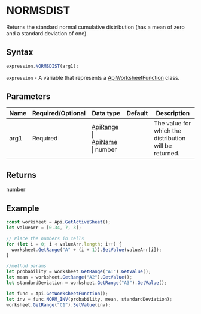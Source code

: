 # NORMSDIST

Returns the standard normal cumulative distribution (has a mean of zero and a standard deviation of one).

## Syntax

```javascript
expression.NORMSDIST(arg1);
```

`expression` - A variable that represents a [ApiWorksheetFunction](../ApiWorksheetFunction.md) class.

## Parameters

| **Name** | **Required/Optional** | **Data type** | **Default** | **Description** |
| ------------- | ------------- | ------------- | ------------- | ------------- |
| arg1 | Required | [ApiRange](../../ApiRange/ApiRange.md) \| [ApiName](../../ApiName/ApiName.md) \| number |  | The value for which the distribution will be returned. |

## Returns

number

## Example



```javascript editor-xlsx
const worksheet = Api.GetActiveSheet();
let valueArr = [0.34, 7, 3];

// Place the numbers in cells
for (let i = 0; i < valueArr.length; i++) {
  worksheet.GetRange("A" + (i + 1)).SetValue(valueArr[i]);
}

//method params
let probability = worksheet.GetRange("A1").GetValue();
let mean = worksheet.GetRange("A2").GetValue();
let standardDeviation = worksheet.GetRange("A3").GetValue();

let func = Api.GetWorksheetFunction();
let inv = func.NORM_INV(probability, mean, standardDeviation);
worksheet.GetRange("C1").SetValue(inv);

```
